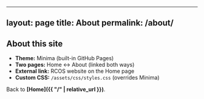 <link rel="stylesheet" href="{{ '/assets/css/styles.css' | relative_url }}">

---
layout: page
title: About
permalink: /about/
---

## About this site

- **Theme:** Minima (built-in GitHub Pages)
- **Two pages:** Home ↔ About (linked both ways)
- **External link:** RCOS website on the Home page
- **Custom CSS:** `/assets/css/styles.css` (overrides Minima)

Back to **[Home]({{ "/" | relative_url }})**.
